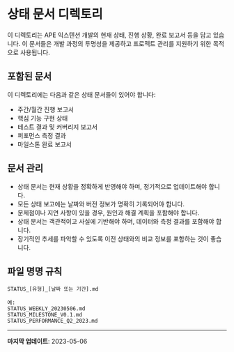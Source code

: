 # 상태 문서 디렉토리

이 디렉토리는 APE 익스텐션 개발의 현재 상태, 진행 상황, 완료 보고서 등을 담고 있습니다. 이 문서들은 개발 과정의 투명성을 제공하고 프로젝트 관리를 지원하기 위한 목적으로 사용됩니다.

## 포함된 문서

이 디렉토리에는 다음과 같은 상태 문서들이 있어야 합니다:

- 주간/월간 진행 보고서
- 핵심 기능 구현 상태
- 테스트 결과 및 커버리지 보고서
- 퍼포먼스 측정 결과
- 마일스톤 완료 보고서

## 문서 관리

- 상태 문서는 현재 상황을 정확하게 반영해야 하며, 정기적으로 업데이트해야 합니다.
- 모든 상태 보고에는 날짜와 버전 정보가 명확히 기록되어야 합니다.
- 문제점이나 지연 사항이 있을 경우, 원인과 해결 계획을 포함해야 합니다.
- 상태 문서는 객관적이고 사실에 기반해야 하며, 데이터와 측정 결과를 포함해야 합니다.
- 장기적인 추세를 파악할 수 있도록 이전 상태와의 비교 정보를 포함하는 것이 좋습니다.

## 파일 명명 규칙

```
STATUS_[유형]_[날짜 또는 기간].md

예:
STATUS_WEEKLY_20230506.md
STATUS_MILESTONE_V0.1.md
STATUS_PERFORMANCE_Q2_2023.md
```

---

**마지막 업데이트**: 2023-05-06